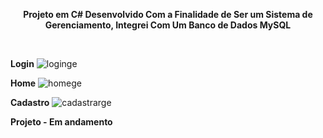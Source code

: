 <p align="center">
  <strong>Projeto em C# Desenvolvido Com a Finalidade de Ser um Sistema de Gerenciamento, Integrei Com Um Banco de Dados MySQL</strong>
</p>

<br>

<strong>Login</strong>
![loginge](https://github.com/NelsonModenezNeto/Gerenciamento/assets/99834482/15779de5-3f3f-43f5-9222-ec0171ad2579)


<strong>Home</strong>
![homege](https://github.com/NelsonModenezNeto/Gerenciamento/assets/99834482/0c3a59cd-ffc8-432e-bf7a-07cf5bc1dcd6)


<strong>Cadastro</strong>
![cadastrarge](https://github.com/NelsonModenezNeto/Gerenciamento/assets/99834482/6fc814ac-4e61-42cd-85e5-287a45d5b25e)


<strong>Projeto - Em andamento</strong>
